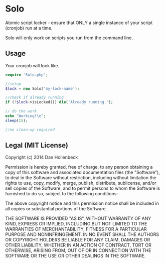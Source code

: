 Solo
=======

Atomic script locker - ensure that ONLY a single instance of your script (cronjob) run at a time.

Solo will only work on scripts you run from the command line.

## Usage ##

Your cronjob will look like.

```php
require 'Solo.php';

//setup
$lock = new Solo('my-lock-name');

//check if already running
if (!$lock->isLocked()) die('Already running.');

// do the work
echo "Working!\n";
sleep(15);

//no clean-up required

```

## Legal (MIT License) ##

Copyright (c) 2014 Dan Hollenbeck

Permission is hereby granted, free of charge, to any person obtaining a copy of this software and associated documentation files (the "Software"), to deal in the Software without restriction, including without limitation the rights to use, copy, modify, merge, publish, distribute, sublicense, and/or sell copies of the Software, and to permit persons to whom the Software is furnished to do so, subject to the following conditions:

The above copyright notice and this permission notice shall be included in all copies or substantial portions of the Software.

THE SOFTWARE IS PROVIDED "AS IS", WITHOUT WARRANTY OF ANY KIND, EXPRESS OR IMPLIED, INCLUDING BUT NOT LIMITED TO THE WARRANTIES OF MERCHANTABILITY, FITNESS FOR A PARTICULAR PURPOSE AND NONINFRINGEMENT. IN NO EVENT SHALL THE AUTHORS OR COPYRIGHT HOLDERS BE LIABLE FOR ANY CLAIM, DAMAGES OR OTHER LIABILITY, WHETHER IN AN ACTION OF CONTRACT, TORT OR OTHERWISE, ARISING FROM, OUT OF OR IN CONNECTION WITH THE SOFTWARE OR THE USE OR OTHER DEALINGS IN THE SOFTWARE.
